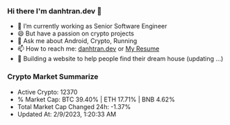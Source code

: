 ### Hi there I'm danhtran.dev 👋

- 🔭 I’m currently working as Senior Software Engineer
- 😄 But have a passion on crypto projects
- 💬 Ask me about Android, Crypto, Running 
- 📫 How to reach me: <a href="https://danhtran.dev" target="_blank">danhtran.dev</a> or <a href="Dan-Resume.pdf" target="_blank">My Resume</a>
- 🌱 Building a website to help people find their dream house (updating ...)

### Crypto Market Summarize
- Active Crypto: 12370
- % Market Cap: BTC 39.40% | ETH 17.71% | BNB 4.62%
- Total Market Cap Changed 24h: -1.37%
- Updated At: 2/9/2023, 1:20:33 AM
